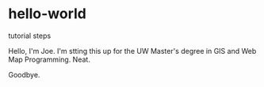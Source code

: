 # hello-world
tutorial steps

Hello,
I'm Joe. I'm stting this up for the UW Master's degree in GIS and Web Map Programming. Neat.

Goodbye.
